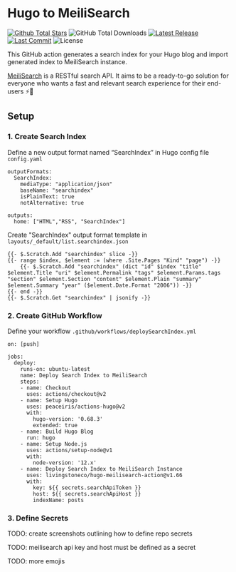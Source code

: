 # Hugo to MeiliSearch

[![Github Total Stars](https://img.shields.io/github/stars/livingstoneco/hugo-meilisearch-action?style=for-the-badge)](https://github.com/livingstoneco/hugo-meilisearch-action)
![GitHub Total Downloads](https://img.shields.io/github/downloads/livingstoneco/hugo-meilisearch-action/total?style=for-the-badge)
[![Latest Release](https://img.shields.io/github/v/release/livingstoneco/hugo-meilisearch-action?style=for-the-badge)]()
[![Last Commit](https://img.shields.io/github/last-commit/livingstoneco/hugo-meilisearch-action?style=for-the-badge)]()
![License](https://img.shields.io/github/license/livingstoneco/hugo-meilisearch-action?style=for-the-badge)



This GitHub action generates a search index for your Hugo blog and import generated index to MeiliSearch instance.

[MeiliSearch](https://www.meilisearch.com/) is a RESTful search API. It aims to be a ready-to-go solution for everyone who wants a fast and relevant search experience for their end-users ⚡️🔎

## Setup

### 1. Create Search Index

Define a new output format named “SearchIndex” in Hugo config file `config.yaml`

```
outputFormats:
  SearchIndex:
    mediaType: "application/json"
    baseName: "searchindex"
    isPlainText: true
    notAlternative: true

outputs:
  home: ["HTML","RSS", "SearchIndex"]
```

Create "SearchIndex" output format template in `layouts/_default/list.searchindex.json`

```
{{- $.Scratch.Add "searchindex" slice -}}
{{- range $index, $element := (where .Site.Pages "Kind" "page") -}}
    {{- $.Scratch.Add "searchindex" (dict "id" $index "title" $element.Title "uri" $element.Permalink "tags" $element.Params.tags "section" $element.Section "content" $element.Plain "summary" $element.Summary "year" ($element.Date.Format "2006")) -}}
{{- end -}}
{{- $.Scratch.Get "searchindex" | jsonify -}}
```

### 2. Create GitHub Workflow

Define your workflow `.github/workflows/deploySearchIndex.yml`

```
on: [push]

jobs:
  deploy:
    runs-on: ubuntu-latest
    name: Deploy Search Index to MeiliSearch
    steps:
    - name: Checkout
      uses: actions/checkout@v2
    - name: Setup Hugo
      uses: peaceiris/actions-hugo@v2
      with:
        hugo-version: '0.68.3'
        extended: true
    - name: Build Hugo Blog
      run: hugo
    - name: Setup Node.js
      uses: actions/setup-node@v1
      with:
        node-version: '12.x'
    - name: Deploy Search Index to MeiliSearch Instance
      uses: livingstoneco/hugo-meilisearch-action@v1.66
      with:
        key: ${{ secrets.searchApiToken }}
        host: ${{ secrets.searchApiHost }}
        indexName: posts
```

### 3. Define Secrets
TODO: create screenshots outlining how to define repo secrets

TODO: meilisearch api key and host must be defined as a secret

TODO: more emojis


